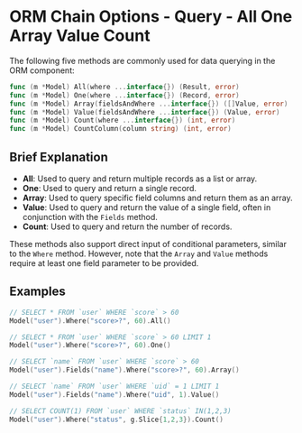 # ORM Chain Options - Query - All One Array Value Count

The following five methods are commonly used for data querying in the ORM component:

```go
func (m *Model) All(where ...interface{}) (Result, error)
func (m *Model) One(where ...interface{}) (Record, error)
func (m *Model) Array(fieldsAndWhere ...interface{}) ([]Value, error)
func (m *Model) Value(fieldsAndWhere ...interface{}) (Value, error)
func (m *Model) Count(where ...interface{}) (int, error)
func (m *Model) CountColumn(column string) (int, error)
```

## Brief Explanation

- **All**: Used to query and return multiple records as a list or array.
- **One**: Used to query and return a single record.
- **Array**: Used to query specific field columns and return them as an array.
- **Value**: Used to query and return the value of a single field, often in conjunction with the `Fields` method.
- **Count**: Used to query and return the number of records.

These methods also support direct input of conditional parameters, similar to the `Where` method. However, note that the `Array` and `Value` methods require at least one field parameter to be provided.

## Examples

```go
// SELECT * FROM `user` WHERE `score` > 60
Model("user").Where("score>?", 60).All()

// SELECT * FROM `user` WHERE `score` > 60 LIMIT 1
Model("user").Where("score>?", 60).One()

// SELECT `name` FROM `user` WHERE `score` > 60
Model("user").Fields("name").Where("score>?", 60).Array()

// SELECT `name` FROM `user` WHERE `uid` = 1 LIMIT 1
Model("user").Fields("name").Where("uid", 1).Value()

// SELECT COUNT(1) FROM `user` WHERE `status` IN(1,2,3)
Model("user").Where("status", g.Slice{1,2,3}).Count()
```
